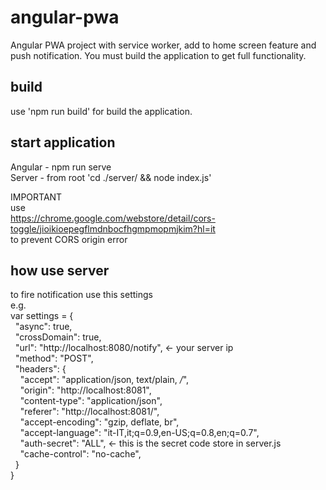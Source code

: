# angular-pwa

Angular PWA project with service worker, add to home screen feature and push notification.
You must build the application to get full functionality.

## build <br />

use 'npm run build' for build the application.

## start application <br />
Angular - npm run serve <br />
Server - from root 'cd ./server/ && node index.js' <br />

IMPORTANT <br />
use <br />
https://chrome.google.com/webstore/detail/cors-toggle/jioikioepegflmdnbocfhgmpmopmjkim?hl=it <br />
to prevent CORS origin error <br />

## how use server <br />

to fire notification use this settings <br />
e.g. <br />
var settings = { <br />
&nbsp;&nbsp;"async": true, <br />
&nbsp;&nbsp;"crossDomain": true, <br />
&nbsp;&nbsp;"url": "http://localhost:8080/notify", <- your server ip <br />
&nbsp;&nbsp;"method": "POST", <br />
&nbsp;&nbsp;"headers": { <br />
&nbsp;&nbsp;&nbsp;&nbsp;"accept": "application/json, text/plain, _/_", <br />
&nbsp;&nbsp;&nbsp;&nbsp;"origin": "http://localhost:8081", <br />
&nbsp;&nbsp;&nbsp;&nbsp;"content-type": "application/json", <br />
&nbsp;&nbsp;&nbsp;&nbsp;"referer": "http://localhost:8081/", <br />
&nbsp;&nbsp;&nbsp;&nbsp;"accept-encoding": "gzip, deflate, br", <br />
&nbsp;&nbsp;&nbsp;&nbsp;"accept-language": "it-IT,it;q=0.9,en-US;q=0.8,en;q=0.7", <br />
&nbsp;&nbsp;&nbsp;&nbsp;"auth-secret": "ALL", <- this is the secret code store in server.js <br />
&nbsp;&nbsp;&nbsp;&nbsp;"cache-control": "no-cache", <br />
&nbsp;&nbsp;} <br />
} <br />
